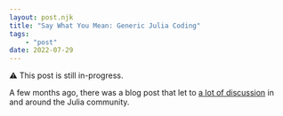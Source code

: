 ```yaml
---
layout: post.njk
title: "Say What You Mean: Generic Julia Coding"
tags:
    - "post"
date: 2022-07-29
---
```

⚠️ This post is still in-progress.

A few months ago, there was a blog post that let to [a lot of discussion](https://discourse.julialang.org/t/discussion-on-why-i-no-longer-recommend-julia-by-yuri-vishnevsky/81151) in and around the Julia community.